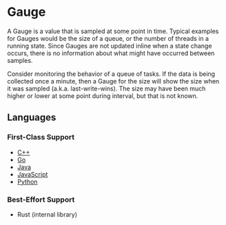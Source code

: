 # Gauge

A Gauge is a value that is sampled at some point in time. Typical examples for Gauges would be the
size of a queue, or the number of threads in a running state. Since Gauges are not updated inline
when a state change occurs, there is no information about what might have occurred between samples.

Consider monitoring the behavior of a queue of tasks. If the data is being collected once a minute,
then a Gauge for the size will show the size when it was sampled (a.k.a. last-write-wins). The size
may have been much higher or lower at some point during interval, but that is not known.

## Languages

### First-Class Support

* [C++](../../lang/cpp/usage.md)
* [Go](../../lang/go/usage.md)
* [Java](../../lang/java/meters/gauge.md)
* [JavaScript](../../lang/js/usage.md)
* [Python](../../lang/py/meters/gauge.md)

### Best-Effort Support

* Rust (internal library)
